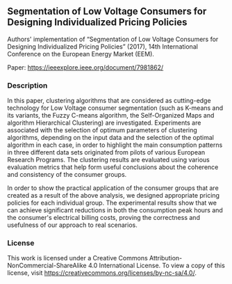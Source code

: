 ## Segmentation of Low Voltage Consumers for Designing Individualized Pricing Policies

Authors' implementation of “Segmentation of Low Voltage Consumers for
Designing Individualized Pricing Policies” (2017), 14th International Conference on the European Energy Market (EEM).

Paper: https://ieeexplore.ieee.org/document/7981862/

### Description 
In this paper, clustering algorithms that are considered as cutting-edge technology for Low Voltage consumer segmentation (such as K-means and its variants, the Fuzzy C-means algorithm, the Self-Organized Maps and algorithm Hierarchical Clustering) are investigated. Experiments are associated with the selection of optimum parameters of clustering algorithms, depending on the input data and the selection of the optimal algorithm in each case, in order to highlight the main consumption patterns in three different data sets originated from pilots of various European Research Programs. The clustering results are evaluated using various evaluation metrics that help form useful conclusions about the coherence and consistency of the consumer groups. 

In order to show the practical application of the consumer groups that are created as a result of the above analysis, we designed appropriate pricing policies for each individual group. The experimental results show that we can achieve significant reductions in both the consumption peak hours and the consumer's electrical billing costs, proving the correctness and usefulness of our approach to real scenarios. 

### License
This work is licensed under a Creative Commons Attribution-NonCommercial-ShareAlike 4.0 International License. To view a copy of this license, visit https://creativecommons.org/licenses/by-nc-sa/4.0/.